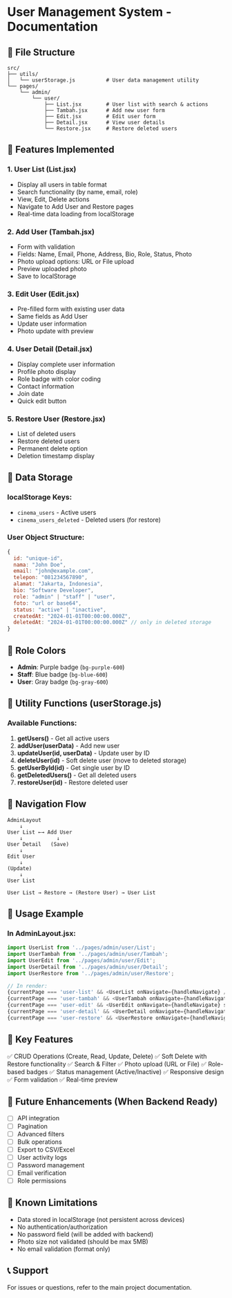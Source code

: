 # User Management System - Documentation

## 📁 File Structure

```
src/
├── utils/
│   └── userStorage.js          # User data management utility
└── pages/
    └── admin/
        └── user/
            ├── List.jsx        # User list with search & actions
            ├── Tambah.jsx      # Add new user form
            ├── Edit.jsx        # Edit user form
            ├── Detail.jsx      # View user details
            └── Restore.jsx     # Restore deleted users
```

## 🚀 Features Implemented

### 1. **User List (List.jsx)**
- Display all users in table format
- Search functionality (by name, email, role)
- View, Edit, Delete actions
- Navigate to Add User and Restore pages
- Real-time data loading from localStorage

### 2. **Add User (Tambah.jsx)**
- Form with validation
- Fields: Name, Email, Phone, Address, Bio, Role, Status, Photo
- Photo upload options: URL or File upload
- Preview uploaded photo
- Save to localStorage

### 3. **Edit User (Edit.jsx)**
- Pre-filled form with existing user data
- Same fields as Add User
- Update user information
- Photo update with preview

### 4. **User Detail (Detail.jsx)**
- Display complete user information
- Profile photo display
- Role badge with color coding
- Contact information
- Join date
- Quick edit button

### 5. **Restore User (Restore.jsx)**
- List of deleted users
- Restore deleted users
- Permanent delete option
- Deletion timestamp display

## 💾 Data Storage

### localStorage Keys:
- `cinema_users` - Active users
- `cinema_users_deleted` - Deleted users (for restore)

### User Object Structure:
```javascript
{
  id: "unique-id",
  nama: "John Doe",
  email: "john@example.com",
  telepon: "081234567890",
  alamat: "Jakarta, Indonesia",
  bio: "Software Developer",
  role: "admin" | "staff" | "user",
  foto: "url or base64",
  status: "active" | "inactive",
  createdAt: "2024-01-01T00:00:00.000Z",
  deletedAt: "2024-01-01T00:00:00.000Z" // only in deleted storage
}
```

## 🎨 Role Colors

- **Admin**: Purple badge (`bg-purple-600`)
- **Staff**: Blue badge (`bg-blue-600`)
- **User**: Gray badge (`bg-gray-600`)

## 🔧 Utility Functions (userStorage.js)

### Available Functions:

1. **getUsers()** - Get all active users
2. **addUser(userData)** - Add new user
3. **updateUser(id, userData)** - Update user by ID
4. **deleteUser(id)** - Soft delete user (move to deleted storage)
5. **getUserById(id)** - Get single user by ID
6. **getDeletedUsers()** - Get all deleted users
7. **restoreUser(id)** - Restore deleted user

## 🔄 Navigation Flow

```
AdminLayout
    ↓
User List ←→ Add User
    ↓           ↓
User Detail   (Save)
    ↓
Edit User
    ↓
(Update)
    ↓
User List

User List → Restore → (Restore User) → User List
```

## 📝 Usage Example

### In AdminLayout.jsx:
```javascript
import UserList from '../pages/admin/user/List';
import UserTambah from '../pages/admin/user/Tambah';
import UserEdit from '../pages/admin/user/Edit';
import UserDetail from '../pages/admin/user/Detail';
import UserRestore from '../pages/admin/user/Restore';

// In render:
{currentPage === 'user-list' && <UserList onNavigate={handleNavigate} />}
{currentPage === 'user-tambah' && <UserTambah onNavigate={handleNavigate} />}
{currentPage === 'user-edit' && <UserEdit onNavigate={handleNavigate} selectedUser={selectedUser} />}
{currentPage === 'user-detail' && <UserDetail onNavigate={handleNavigate} selectedUser={selectedUser} />}
{currentPage === 'user-restore' && <UserRestore onNavigate={handleNavigate} />}
```

## 🎯 Key Features

✅ CRUD Operations (Create, Read, Update, Delete)
✅ Soft Delete with Restore functionality
✅ Search & Filter
✅ Photo upload (URL or File)
✅ Role-based badges
✅ Status management (Active/Inactive)
✅ Responsive design
✅ Form validation
✅ Real-time preview

## 🔮 Future Enhancements (When Backend Ready)

- [ ] API integration
- [ ] Pagination
- [ ] Advanced filters
- [ ] Bulk operations
- [ ] Export to CSV/Excel
- [ ] User activity logs
- [ ] Password management
- [ ] Email verification
- [ ] Role permissions

## 🐛 Known Limitations

- Data stored in localStorage (not persistent across devices)
- No authentication/authorization
- No password field (will be added with backend)
- Photo size not validated (should be max 5MB)
- No email validation (format only)

## 📞 Support

For issues or questions, refer to the main project documentation.
